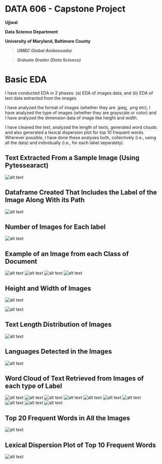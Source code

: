 # DATA 606 - Capstone Project #

**Ujjwal**

**Data Science Department**

**University of Maryland, Baltimore County**

> ***UMBC Global Ambassador***

> ***Grduate Grader (Data Science)***

# Basic EDA #

I have conducted EDA in 2 phases: (a) EDA of images data, and (b) EDA of text data extracted from the images

I have analyzed the format of images (whether they are .jpeg, .png etc), I have analyzed the type of images (whether they are grayscale or color) and I have analyzed the dimension data of image like height and width.

I have cleaned the text, analyzed the length of texts, generated word clouds and also generated a lexical dispersion plot for top 10 frequent words.
Wherever possible, I have done these analyses both, collectively (i.e., using all the data) and individually (i.e., for each label separately).

## **Text Extracted From a Sample Image (Using Pytessearact)** ##

![alt text](https://github.com/ujjwalbb30/Ujjwal_DATA606/blob/main/images_Basic_EDA/3.PNG)

## **Dataframe Created That Includes the Label of the Image Along With its Path** ##

![alt text](https://github.com/ujjwalbb30/Ujjwal_DATA606/blob/main/images_Basic_EDA/4.PNG)

## **Number of Images for Each label** ##

![alt text](https://github.com/ujjwalbb30/Ujjwal_DATA606/blob/main/images_Basic_EDA/image_label_frequencies.png)

## **Example of an Image from each Class of Document** ##

![alt text](https://github.com/ujjwalbb30/Ujjwal_DATA606/blob/main/images_Basic_EDA/5_1.PNG)
![alt text](https://github.com/ujjwalbb30/Ujjwal_DATA606/blob/main/images_Basic_EDA/5_2.PNG)
![alt text](https://github.com/ujjwalbb30/Ujjwal_DATA606/blob/main/images_Basic_EDA/5_3.PNG)
![alt text](https://github.com/ujjwalbb30/Ujjwal_DATA606/blob/main/images_Basic_EDA/5_4.PNG)

## **Height and Width of Images** ##

![alt text](https://github.com/ujjwalbb30/Ujjwal_DATA606/blob/main/images_Basic_EDA/max_min_height.PNG)

![alt text](https://github.com/ujjwalbb30/Ujjwal_DATA606/blob/main/images_Basic_EDA/max_min_width.png)

## **Text Length Distribution of Images** ##

![alt text](https://github.com/ujjwalbb30/Ujjwal_DATA606/blob/main/images_Basic_EDA/text_length.PNG)

## **Languages Detected in the Images** ##

![alt text](https://github.com/ujjwalbb30/Ujjwal_DATA606/blob/main/images_Basic_EDA/languages.PNG)

## **Word Cloud of Text Retrieved from Images of each type of Label** ##

![alt text](https://github.com/ujjwalbb30/Ujjwal_DATA606/blob/main/images_Basic_EDA/wc_adve.png)
![alt text](https://github.com/ujjwalbb30/Ujjwal_DATA606/blob/main/images_Basic_EDA/wc_email.png)
![alt text](https://github.com/ujjwalbb30/Ujjwal_DATA606/blob/main/images_Basic_EDA/wc_form.png)
![alt text](https://github.com/ujjwalbb30/Ujjwal_DATA606/blob/main/images_Basic_EDA/wc_letter.png)
![alt text](https://github.com/ujjwalbb30/Ujjwal_DATA606/blob/main/images_Basic_EDA/wc_memo.png)
![alt text](https://github.com/ujjwalbb30/Ujjwal_DATA606/blob/main/images_Basic_EDA/wc_news.png)
![alt text](https://github.com/ujjwalbb30/Ujjwal_DATA606/blob/main/images_Basic_EDA/wc_note.png)
![alt text](https://github.com/ujjwalbb30/Ujjwal_DATA606/blob/main/images_Basic_EDA/wc_report.png)
![alt text](https://github.com/ujjwalbb30/Ujjwal_DATA606/blob/main/images_Basic_EDA/wc_resume.png)
![alt text](https://github.com/ujjwalbb30/Ujjwal_DATA606/blob/main/images_Basic_EDA/wc_scientific.png)

## **Top 20 Frequent Words in All the Images** ##

![alt text](https://github.com/ujjwalbb30/Ujjwal_DATA606/blob/main/images_Basic_EDA/word_frequency.png)

## **Lexical Dispersion Plot of Top 10 Frequent Words** ##

![alt text](https://github.com/ujjwalbb30/Ujjwal_DATA606/blob/main/images_Basic_EDA/ldp_all.png)
